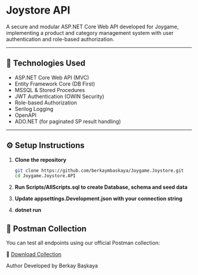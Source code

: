 # Joystore API

A secure and modular ASP.NET Core Web API developed for Joygame, implementing a product and category management system with user authentication and role-based authorization.

---

## 🔧 Technologies Used

- ASP.NET Core Web API (MVC)
- Entity Framework Core (DB First)
- MSSQL & Stored Procedures
- JWT Authentication (OWIN Security)
- Role-based Authorization
- Serilog Logging
- OpenAPI
- ADO.NET (for paginated SP result handling)

---

## ⚙️ Setup Instructions

1. **Clone the repository**
   ```bash
   git clone https://github.com/berkaymbaskaya/Joygame.Joystore.git
   cd Joygame.Joystore.API

2. **Run Scripts/AllScripts.sql to create Database, schema and seed data**

3. **Update appsettings.Development.json with your connection string**

3. **dotnet run**

## 🧪 Postman Collection

You can test all endpoints using our official Postman collection:

🔗 [Download Collection](./Docs/Joystore.API.postman_collection.json)

Author
Developed by Berkay Başkaya